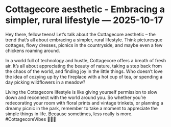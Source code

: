 # Cottagecore aesthetic - Embracing a simpler, rural lifestyle — 2025-10-17

Hey there, fellow teens! Let’s talk about the Cottagecore aesthetic – the trend that’s all about embracing a simpler, rural lifestyle. Think picturesque cottages, flowy dresses, picnics in the countryside, and maybe even a few chickens roaming around.

In a world full of technology and hustle, Cottagecore offers a breath of fresh air. It’s all about appreciating the beauty of nature, taking a step back from the chaos of the world, and finding joy in the little things. Who doesn’t love the idea of cozying up by the fireplace with a hot cup of tea, or spending a day picking wildflowers in a meadow?

Living the Cottagecore lifestyle is like giving yourself permission to slow down and reconnect with the world around you. So whether you’re redecorating your room with floral prints and vintage trinkets, or planning a dreamy picnic in the park, remember to take a moment to appreciate the simple things in life. Because sometimes, less really is more. #CottagecoreVibes 🌿🌻✨